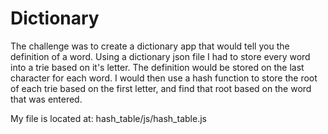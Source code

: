 # Dictionary

The challenge was to create a dictionary app that would tell you the definition of a word. Using a dictionary json file 
I had to store every word into a trie based on it's letter. The definition would be stored on the last character for each word. 
I would then use a hash function to store the root of each trie based on the first letter, and find that root based on the word
that was entered. 

My file is located at: hash_table/js/hash_table.js
